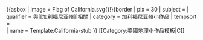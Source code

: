 {{asbox
| image     = Flag of California.svg{{!}}border
| pix       = 30
| subject   = 
| qualifier = 與[[加利福尼亚州]]相關
| category  = 加利福尼亚州小作品
| tempsort  =  
| name      = Template:California-stub
}}<noinclude>
[[Category:美國地理小作品模板|C]]
</noinclude>